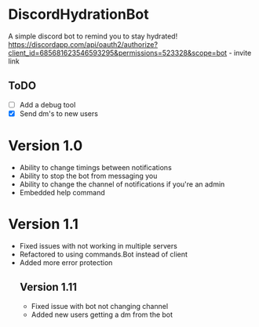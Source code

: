# DiscordHydrationBot
A simple discord bot to remind you to stay hydrated!
https://discordapp.com/api/oauth2/authorize?client_id=685681623546593295&permissions=523328&scope=bot - invite link

## ToDO
- [ ] Add a debug tool
- [x] Send dm's to new users

# Version 1.0
* Ability to change timings between notifications
* Ability to stop the bot from messaging you
* Ability to change the channel of notifications if you're an admin
* Embedded help command

# Version 1.1
* Fixed issues with not working in multiple servers
* Refactored to using commands.Bot instead of client
* Added more error protection
    ## Version 1.11
    * Fixed issue with bot not changing channel
    * Added new users getting a dm from the bot